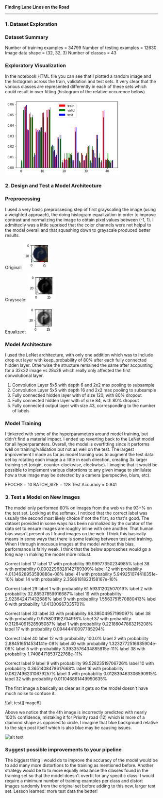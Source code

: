 **Finding Lane Lines on the Road**


[image1]: ./images/histogram.png "histogram"
[image2]: ./images/original.png "original"
[image3]: ./images/grayscale.png "grayscale"
[image4]: ./images/equalized.png "equalized"
[image5]: ./extra-images/40-roundabout_mandatory.jpg "roundabout"
[image5]: ./extra-images/17-no_entry.jpg "no entry"


---

### 1. Dataset Exploration

### Dataset Summary

Number of training examples = 34799
Number of testing examples = 12630
Image data shape = (32, 32, 3)
Number of classes = 43

### Exploratory Visualization

In the notebook HTML file you can see that I plotted a random image and the histogram across the train, validation and test sets. It very clear that the various classes are represented differently in each of these sets which could result in over fitting (histogram of the relative occurence below)

![alt text][image1]


### 2. Design and Test a Model Architecture

### Preprocessing

I used a very basic preprossesing step of first grayscaling the image (using a weighted approach), the doing histogram equalization in order to improve contrast and normalizing the image to obtain pixel values between (-1, 1). I admittedly was a little suprised that the color channels were not helpul to the model overall and that squashing down to grayscale produced better results.

Original: ![alt text][image2]

Grayscale: ![alt text][image3]

Equalized: ![alt text][image4]


### Model Architecture

I used the LeNet architecture, with only one addition which was to include drop out layer with keep_probability of 80% after each fully connected hidden layer. Otherwise the structure remained the same after accounting for a 32x32 image vs 28x28 which really only affected the first convolutional layer.

1. Convolution Layer 5x5 with depth 6 and 2x2 max pooling to subsample
2. Convolution Layer 5x5 with depth 16 and 2x2 max pooling to subsample
3. Fully connectied hidden layer with of size 120, with 80% dropout
4. Fully connected hidden layer with of size 84, with 80% dropout
5. Fully connected output layer with size 43, corresponding to the number of labels


### Model Training

I tinkered with some of the hyperparameters around model training, but didn't find a material impact. I ended up reverting back to the LeNet model for all hyperparamters. Overall, the model is overfitting since it performs well on training/validation but not as well on the test. The largest improvement I made as far as model training was to augment the test data set by rotating each image a a little in each direction, creating 3x larger training set (origin, counter-clockwise, clockwise). I imagine that it would be possible to implement various distortions to any given image to similulate how a true image may be detected by a camera (perspective, blurs, etc).

EPOCHS = 10
BATCH_SIZE = 128
Test Accuracy = 0.941

### 3. Test a Model on New Images

The model only performed 60% on images from the web vs the 93+% on the test set. Looking at the softmax, I noticed that the correct label was usually the second most likely choice if not the first, so that's good. The dataset provided in some ways has been normalized by the curator of the data set to ensure images are roughly inline with one another. That human bias wasn't present as I found images on the web. I think this basically means in some ways that there is some leaking between test and training. When I through innocuous images at the model without this bias, performance is fairly weak. I think that the below approaches would go a long way in making the model more robust.

Correct label 17
label 17 with probability 99.99977350234985%
label 38 with probability 0.0002296828142789309%
label 12 with probability 4.0134628953580886e-08%
label 41 with probability 5.949251074416351e-10%
label 14 with probability 2.3589181823158167e-10%

Correct label 29
label 1 with probability 61.59331202507019%
label 2 with probability 32.88537859916687%
label 19 with probability 2.923642471432686%
label 9 with probability 1.5563751570880413%
label 6 with probability 1.041300967335701%

Correct label 33
label 33 with probability 98.39504957199097%
label 38 with probability 0.975803192704916%
label 37 with probability 0.31284091528505087%
label 1 with probability 0.22186047863215208%
label 17 with probability 0.09444410097785294%

Correct label 40
label 12 with probability 100.0%
label 2 with probability 2.884516514534141e-08%
label 40 with probability 1.3232772516635904e-09%
label 5 with probability 3.3933576434885815e-11%
label 38 with probability 1.7408471853722768e-11%

Correct label 9
label 9 with probability 99.52823519706726%
label 10 with probability 0.3651408478617668%
label 16 with probability 0.08274962310679257%
label 3 with probability 0.012839463306590915%
label 32 with probability 0.011046891449950635%


The first image a basically as clear as it gets so the model doesn't have much noise to confuse it.

![alt test][image6]


Above we notice that the 4th image is incorrectly predicted with nearly 100% confidence, mistaking it for Priority road (12) which is more of a diamond shape as opposed to circle. I imagine that blue background relative to the sign post itself which is also blue may be causing issues. 

![alt text][image5]


### Suggest possible improvements to your pipeline

The biggest thing I would do to improve the accuracy of the model would be to add many more distortions to the training as mentioned before. Another strategy would be to to more equally rebalance the classes found in the training set so that the model doesn't overfit for any specific class. I would require a minimum number of training examples per class and distort images randomly from the original set before adding to this new, larger test set. Lesson learned: more test data the better!
